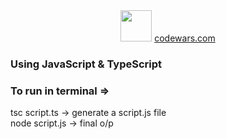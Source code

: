 <div align = "center">
    <img src="https://www.codewars.com/packs/assets/logo.61192cf7.svg" width = 50 height = 50/>
    <a color="red" text-decoration = none href="https://www.codewars.com/users/drcount-root" target = "_blank">
        codewars.com
    </a>
</div>

<!-- # <p color="red">codewars.com</p> -->

### <div>Using <span color = "yellow">JavaScript</span> & <span color = "#3498db">TypeScript</span></div>

### <p color = "crimson">To run in terminal => </p>

<p color = "greenyellow">tsc script.ts -> generate a script.js file <br> node script.js -> final o/p</p>
